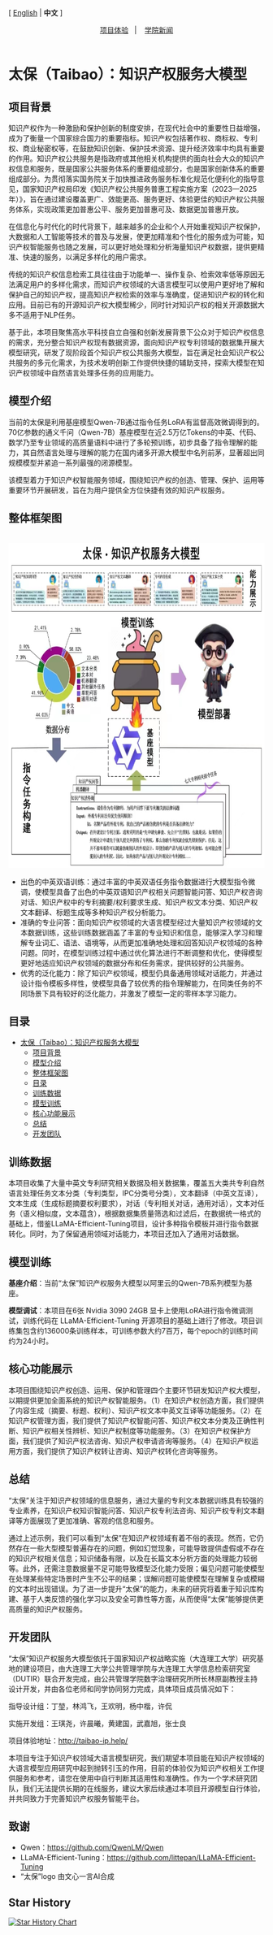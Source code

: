 [ [English](./README_en.md) | **中文** \]

<p align="center">
         <a href="http:taibao-ip.help/">项目体验</a>&nbsp&nbsp | &nbsp&nbsp <a href="https://spap.dlut.edu.cn/info/1123/4095.htm">学院新闻</a>
<br>
<br>
</p>


# 太保（Taibao）：知识产权服务大模型

## 项目背景

知识产权作为一种激励和保护创新的制度安排，在现代社会中的重要性日益增强，成为了衡量一个国家综合国力的重要指标。知识产权包括著作权、商标权、专利权、商业秘密权等，在鼓励知识创新、保护技术资源、提升经济效率中均具有重要的作用。知识产权公共服务是指政府或其他相关机构提供的面向社会大众的知识产权信息和服务，既是国家公共服务体系的重要组成部分，也是国家创新体系的重要组成部分。为贯彻落实国务院关于加快推进政务服务标准化规范化便利化的指导意见，国家知识产权局印发《知识产权公共服务普惠工程实施方案（2023—2025年）》，旨在通过建设覆盖更广、效能更高、服务更好、体验更佳的知识产权公共服务体系，实现政策更加普惠公平、服务更加普惠可及、数据更加普惠开放。

在信息化与时代化的时代背景下，越来越多的企业和个人开始重视知识产权保护，大数据和人工智能等技术的普及与发展，使更加精准和个性化的服务成为可能，知识产权智能服务也随之发展，可以更好地处理和分析海量知识产权数据，提供更精准、快速的服务，以满足多样化的用户需求。

传统的知识产权信息检索工具往往由于功能单一、操作复杂、检索效率低等原因无法满足用户的多样化需求，而知识产权领域的大语言模型可以使用户更好地了解和保护自己的知识产权，提高知识产权检索的效率与准确度，促进知识产权的转化和应用。目前已有的开源知识产权大模型稀少，同时针对知识产权的相关开源数据大多不适用于NLP任务。

基于此，本项目聚焦高水平科技自立自强和创新发展背景下公众对于知识产权信息的需求，充分整合知识产权现有数据资源，面向知识产权专利领域的数据集开展大模型研究，研发了现阶段首个知识产权公共服务大模型，旨在满足社会知识产权公共服务的多元化需求，为技术发明创新工作提供快捷的辅助支持，探索大模型在知识产权领域中自然语言处理多任务的应用能力。

## 模型介绍

当前的太保是利用基座模型Qwen-7B通过指令任务LoRA有监督高效微调得到的。70亿参数的通义千问（Qwen-7B）基座模型在近2.5万亿Tokens的中英、代码、数学乃至专业领域的高质量语料中进行了多轮预训练，初步具备了指令理解的能力，其自然语言处理与理解的能力在国内诸多开源大模型中名列前茅，显著超出同规模模型并紧追一系列最强的闭源模型。

该模型着力于知识产权智能服务领域，围绕知识产权的创造、管理、保护、运用等重要环节开展研发，旨在为用户提供全方位快捷有效的知识产权服务。

## 整体框架图

<p align="center">
    <br>
    <img src="./images/frame.jpeg" width="780" height="640"/>
    <br>
</p>

- 出色的中英双语训练：通过丰富的中英双语任务指令数据进行大模型指令微调，使模型具备了出色的中英双语知识产权相关问题智能问答、知识产权咨询对话、知识产权中的专利摘要/权利要求生成、知识产权文本分类、知识产权文本翻译、标题生成等多种知识产权分析能力。
- 准确的专业问答：面向知识产权领域的大语言模型经过大量知识产权领域的文本数据训练，这些训练数据涵盖了丰富的专业知识和信息，能够深入学习和理解专业词汇、语法、语境等，从而更加准确地处理和回答知识产权领域的各种问题。同时，在模型训练过程中通过优化算法进行不断调整和优化，使得模型更好地适应知识产权领域的数据分布和任务需求，提供较好的公共服务。
- 优秀的泛化能力：除了知识产权领域，模型仍具备通用领域对话能力，并通过设计指令模板多样性，使模型具备了较优秀的指令理解能力，在同类任务的不同场景下具有较好的泛化能力，并激发了模型一定的零样本学习能力。

## 目录
- [太保（Taibao）：知识产权服务大模型](#太保（Taibao）：知识产权服务大模型)
  - [项目背景](#项目背景)
  - [模型介绍](#模型介绍)
  - [整体框架图](#整体框架图)
  - [目录](#目录)
  - [训练数据](#训练数据)
  - [模型训练](模型训练)
  - [核心功能展示](核心功能展示)
  - [总结](#总结)
  - [开发团队](#开发团队)

## 训练数据

本项目收集了大量中英文专利研究相关数据及相关数据集，覆盖五大类共专利自然语言处理任务文本分类（专利类型，IPC分类号分类），文本翻译（中英文互译），文本生成（生成标题摘要权利要求），对话（专利相关对话，通用对话），文本对任务（语义相似度，文本蕴含），根据数据集质量筛选和过滤后，在数据统一格式的基础上，借鉴LLaMA-Efficient-Tuning项目，设计多种指令模板并进行指令数据转化。同时，为了保留通用领域对话能力，本项目还加入了通用对话数据。

## 模型训练

**基座介绍**：当前“太保”知识产权服务大模型以阿里云的Qwen-7B系列模型为基座。

**模型调试**：本项目在6张 Nvidia 3090 24GB 显卡上使用LoRA进行指令微调测试，训练代码在 LLaMA-Efficient-Tuning 开源项目的基础上进行了修改。项目训练集包含约136000条训练样本，可训练参数大约7百万，每个epoch的训练时间约为24小时。


## 核心功能展示

本项目围绕知识产权创造、运用、保护和管理四个主要环节研发知识产权大模型，以期提供更加全面系统的知识产权智能服务。（1）在知识产权创造方面，我们提供了内容生成（摘要、标题、权利）、知识产权文本中英文互译等功能服务。（2）在知识产权管理方面，我们提供了知识产权智能问答、知识产权文本分类及正确性判断、知识产权相关性辨析、知识产权制度等功能服务。（3）在知识产权保护方面，我们提供了知识产权法咨询、知识产权申请咨询等服务。（4）在知识产权运用方面，我们提供了知识产权转让咨询、知识产权转化咨询等服务。

## 总结

“太保”关注于知识产权领域的信息服务，通过大量的专利文本数据训练具有较强的专业素养，在知识产权知识智能问答、知识产权专利法咨询、知识产权专利文本翻译等方面展现了更加准确、客观的信息和服务。

通过上述示例，我们可以看到“太保”在知识产权领域有着不俗的表现。然而，它仍然存在一些大型模型普遍存在的问题，例如幻觉现象，可能导致提供虚假或不存在的知识产权相关信息；知识储备有限，以及在长篇文本分析方面的处理能力较弱等。此外，还需注意数据量不足可能导致模型泛化能力受限；偏见问题可能使模型在处理某些特定场景时产生不公平的结果；误解问题可能使模型在理解复杂或模糊的文本时出现错误。为了进一步提升“太保”的能力，未来的研究将着重于知识库构建、基于人类反馈的强化学习以及安全可靠性等方面，从而使得“太保”能够提供更高质量的知识产权服务。


## 开发团队
“太保”知识产权服务大模型依托于国家知识产权战略实施（大连理工大学）研究基地的建设项目，由大连理工大学公共管理学院与大连理工大学信息检索研究室（DUTIR）联合开发完成，由公共管理学院数字治理研究所所长林原副教授主持设计开发，并由各位老师和同学协同努力完成，具体项目成员情况如下：

指导设计组：丁堃，林鸿飞，王欢明，杨中楷，许侃

实施开发组：王琪尧，许晨曦，黄建国，武嘉旭，张士良

项目体验地址：http://taibao-ip.help/

本项目专注于知识产权领域大语言模型研究，我们期望本项目能在知识产权领域的大语言模型应用研究中起到抛转引玉的作用，目前的体验仅为知识产权相关工作提供服务和参考，请您在使用中自行判断其适用性和准确性。作为一个学术研究团队，我们无法提供长期的在线服务，建议大家后续通过本项目开源模型自行体验，并共同致力于完善知识产权服务智能平台。

## 致谢
- Qwen：https://github.com/QwenLM/Qwen
- LLaMA-Efficient-Tuning：https://github.com/littepan/LLaMA-Efficient-Tuning
- “太保”logo 由文心一言AI合成

## Star History

[![Star History Chart](https://api.star-history.com/svg?repos=Mathsion2/Taibao&type=Timeline)](https://star-history.com/#Mathsion2/Taibao&Date&Timeline)


